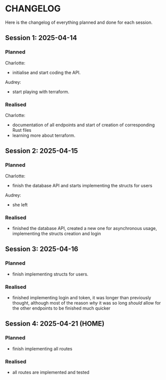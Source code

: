 # CHANGELOG
Here is the changelog of everything planned and done for each session.

## Session 1: 2025-04-14
### Planned

Charlotte:
- initialise and start coding the API.

Audrey:
- start playing with terraform.

### Realised

Charlotte:
- documentation of all endpoints and start of creation of corresponding Rust
files
- learning more about terraform.

## Session 2: 2025-04-15
### Planned

Charlotte:
- finish the database API and starts implementing the structs for users

Audrey:
- she left

### Realised

- finished the database API, created a new one for asynchronous usage, implementing the structs creation and login

## Session 3: 2025-04-16
### Planned

- finish implementing structs for users.

### Realised

- finished implementing login and token, it was longer than previously thought,
  although most of the reason _why_ it was so long _should_ allow for the other
  endpoints to be finished much quicker

## Session 4: 2025-04-21 (HOME)
### Planned 
- finish implementing all routes

### Realised
- all routes are implemented and tested
